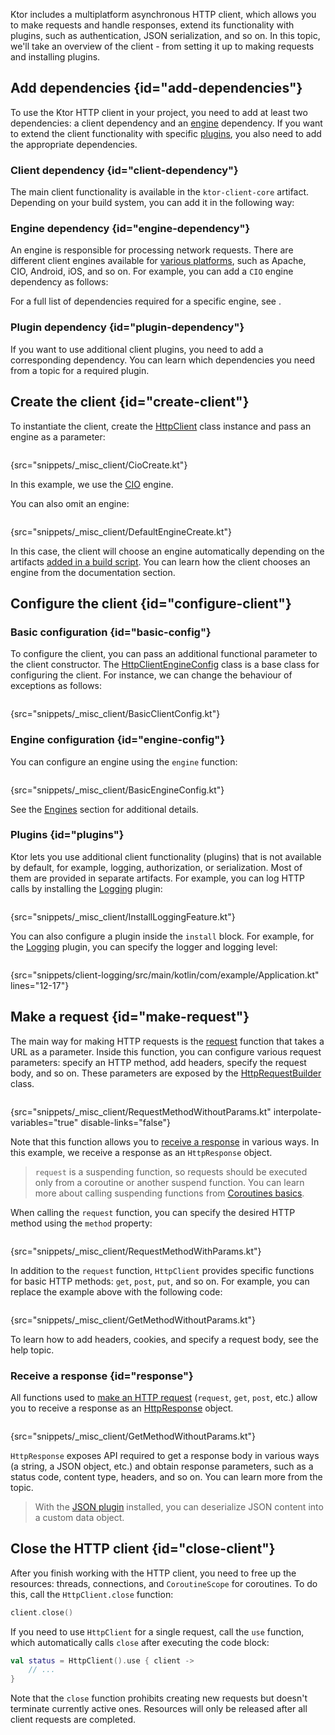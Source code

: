 [//]: # (title: Client overview)

Ktor includes a multiplatform asynchronous HTTP client, which allows you to make requests and handle responses, extend its functionality with plugins, such as authentication, JSON serialization, and so on.
In this topic, we'll take an overview of the client - from setting it up to making requests and installing plugins. 

## Add dependencies {id="add-dependencies"}
To use the Ktor HTTP client in your project, you need to add at least two dependencies: a client dependency and an [engine](http-client_engines.md) dependency. If you want to extend the client functionality with specific [plugins](http-client_plugins.md), you also need to add the appropriate dependencies.

### Client dependency {id="client-dependency"}
The main client functionality is available in the `ktor-client-core` artifact. Depending on your build system, you can add it in the following way:
<var name="artifact_name" value="ktor-client-core"/>
<include src="lib.xml" include-id="add_ktor_artifact"/>


### Engine dependency {id="engine-dependency"}
An engine is responsible for processing network requests. There are different client engines available for [various platforms](http-client_multiplatform.md), such as Apache, CIO, Android, iOS, and so on. For example, you can add a `CIO` engine dependency as follows:
<var name="artifact_name" value="ktor-client-cio"/>
<include src="lib.xml" include-id="add_ktor_artifact"/>

For a full list of dependencies required for a specific engine, see [](http-client_engines.md#dependencies).

### Plugin dependency {id="plugin-dependency"}
If you want to use additional client plugins, you need to add a corresponding dependency. You can learn which dependencies you need from a topic for a required plugin.




## Create the client {id="create-client"}

To instantiate the client, create the [HttpClient](https://api.ktor.io/ktor-client/ktor-client-core/ktor-client-core/io.ktor.client/-http-client/index.html) class instance and pass an engine as a parameter:

```kotlin
```
{src="snippets/_misc_client/CioCreate.kt"}

In this example, we use the [CIO](https://api.ktor.io/ktor-client/ktor-client-cio/ktor-client-cio/io.ktor.client.engine.cio/-c-i-o/index.html) engine. 

You can also omit an engine:

```kotlin
```
{src="snippets/_misc_client/DefaultEngineCreate.kt"}

In this case, the client will choose an engine automatically depending on the artifacts [added in a build script](#engine-dependency). You can learn how the client chooses an engine from the [](http-client_engines.md#default) documentation section.

## Configure the client {id="configure-client"}

### Basic configuration {id="basic-config"}

To configure the client, you can pass an additional functional parameter to the client constructor. The [HttpClientEngineConfig](https://api.ktor.io/ktor-client/ktor-client-core/ktor-client-core/io.ktor.client.engine/-http-client-engine-config/index.html) class is a base class for configuring the client. For instance, we can change the behaviour of exceptions as follows:

```kotlin
```
{src="snippets/_misc_client/BasicClientConfig.kt"}

### Engine configuration {id="engine-config"}
You can configure an engine using the `engine` function:

```kotlin
```
{src="snippets/_misc_client/BasicEngineConfig.kt"}

See the [Engines](http-client_engines.md) section for additional details.

### Plugins {id="plugins"}

Ktor lets you use additional client functionality (plugins) that is not available by default, for example, logging, authorization, or serialization. Most of them are provided in separate artifacts. For example, you can log HTTP calls by installing the [Logging](client_logging.md) plugin:

```kotlin
```
{src="snippets/_misc_client/InstallLoggingFeature.kt"}

You can also configure a plugin inside the `install` block. For example, for the [Logging](client_logging.md) plugin, you can specify the logger and logging level:
```kotlin
```
{src="snippets/client-logging/src/main/kotlin/com/example/Application.kt" lines="12-17"}

## Make a request {id="make-request"}

The main way for making HTTP requests is the [request](https://api.ktor.io/ktor-client/ktor-client-core/ktor-client-core/io.ktor.client.request/request.html) function that takes a URL as a parameter. Inside this function, you can configure various request parameters: specify an HTTP method, add headers, specify the request body, and so on. These parameters are exposed by the [HttpRequestBuilder](https://api.ktor.io/ktor-client/ktor-client-core/ktor-client-core/io.ktor.client.request/-http-request-builder/index.html) class.

```kotlin
```
{src="snippets/_misc_client/RequestMethodWithoutParams.kt" interpolate-variables="true" disable-links="false"}

Note that this function allows you to [receive a response](#response) in various ways. In this example, we receive a response as an `HttpResponse` object.

> `request` is a suspending function, so requests should be executed only from a coroutine or another suspend function. You can learn more about calling suspending functions from [Coroutines basics](https://kotlinlang.org/docs/coroutines-basics.html).

When calling the `request` function, you can specify the desired HTTP method using the `method` property:

```kotlin
```
{src="snippets/_misc_client/RequestMethodWithParams.kt"}

In addition to the `request` function, `HttpClient` provides specific functions for basic HTTP methods: `get`, `post`, `put`, and so on. For example, you can replace the example above with the following code:
```kotlin
```
{src="snippets/_misc_client/GetMethodWithoutParams.kt"}

To learn how to add headers, cookies, and specify a request body, see the [](request.md) help topic.



### Receive a response {id="response"}
All functions used to [make an HTTP request](request.md) (`request`, `get`, `post`, etc.) allow you to receive a response as an [HttpResponse](https://api.ktor.io/ktor-client/ktor-client-core/ktor-client-core/io.ktor.client.statement/-http-response/index.html) object.
```kotlin
```
{src="snippets/_misc_client/GetMethodWithoutParams.kt"}

`HttpResponse` exposes API required to get a response body in various ways (a string, a JSON object, etc.) and obtain response parameters, such as a status code, content type, headers, and so on. You can learn more from the [](response.md) topic.

> With the [JSON plugin](serialization-client.md#receive_data) installed, you can deserialize JSON content into a custom data object.


## Close the HTTP client {id="close-client"}

After you finish working with the HTTP client, you need to free up the resources: threads, connections, and `CoroutineScope` for coroutines. To do this, call the `HttpClient.close` function:

```kotlin
client.close()
```

If you need to use `HttpClient` for a single request, call the `use` function, which automatically calls `close` after executing the code block:

```kotlin
val status = HttpClient().use { client ->
    // ...
}
```

Note that the `close` function prohibits creating new requests but doesn't terminate currently active ones. Resources will only be released after all client requests are completed.
